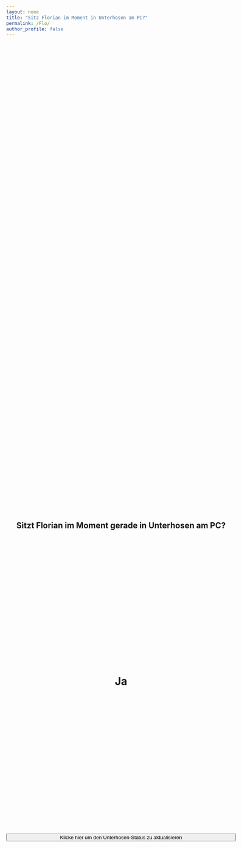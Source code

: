 ```yaml
---
layout: none
title: "Sitz Florian im Moment in Unterhosen am PC?"
permalink: /Flo/
author_profile: false
---
```

<html lang="de-CH">
<head>
 <title>Sitz Florian im Moment in Unterhosen am PC?</title>
 <style type="text/css">
  .container {
   margin:0 auto; /* this will center the page */
   width:80%; /*  use your width here */
}
.responsive {
width: 100%;
height: 0;
padding-bottom: 56.25%;
position: relative;
}
.responsive iframe {
position: absolute;
width: 100%;
height: 85%;
}
 </style>
<!-- Global site tag (gtag.js) - Google Analytics -->
<script async src="https://www.googletagmanager.com/gtag/js?id=UA-157295670-1"></script>
<script>
  window.dataLayer = window.dataLayer || [];
  function gtag(){dataLayer.push(arguments);}

  gtag('js', new Date());
  gtag('config', 'UA-157295670-1');
</script>

<style>
body {
  position: relative; /* usually the parent, in this case the body element, has position relative so that the absolute positioned child is positioned relative to it */
  height: 100vh; /* 100% of the viewport height */
  margin: 0; /* recommended */
}

h1 {
 position: absolute; /* taken out of the normal flow of the document */
 top: 45%; /* moved down by 50% of the screen height */
 transform: translateY(-50%); /* moved back up (Y axis) by half of its height to achieve the perfect center */
 width: 100%; /* needs to be defined to keep the default block behavior */
 text-align: center;
 margin: 0; /* again, for perfect center */
}

h2 {
 position: absolute; /* taken out of the normal flow of the document */
 top: 35%; /* moved down by 50% of the screen height */
 transform: translateY(-50%); /* moved back up (Y axis) by half of its height to achieve the perfect center */
 width: 100%; /* needs to be defined to keep the default block behavior */
 text-align: center;
 margin: 0; /* again, for perfect center */
}

button {
 position: absolute; /* taken out of the normal flow of the document */
 top: 55%; /* moved down by 50% of the screen height */
 transform: translateY(-50%); /* moved back up (Y axis) by half of its height to achieve the perfect center */
 width: 100%; /* needs to be defined to keep the default block behavior */
 text-align: center;
 margin: 0; /* again, for perfect center */
}
</style>


<script>

function refreshPage(){
    window.location.reload();
} 
</script>

</head>

<body>

<h2>Sitzt Florian im Moment gerade in Unterhosen am PC?</h2>
<br>
<h1>Ja</h1>

<button type="submit" onClick="window.location.href='https://janik313.github.io/Timer/';">Klicke hier um den Unterhosen-Status zu aktualisieren</button>


</body>